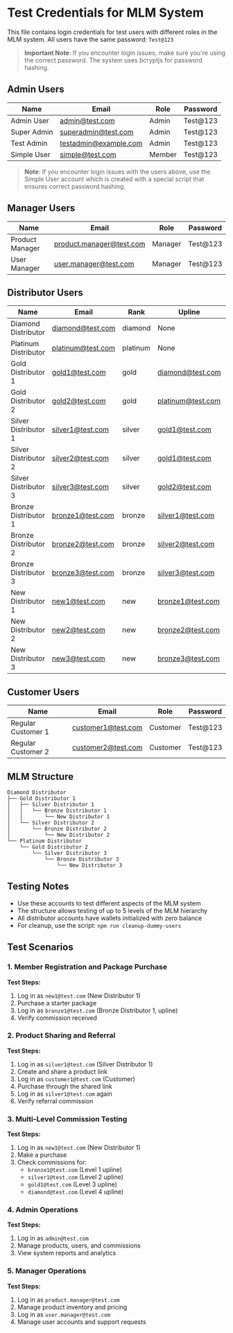 # Test Credentials for MLM System

This file contains login credentials for test users with different roles in the MLM system.
All users have the same password: `Test@123`

> **Important Note**: If you encounter login issues, make sure you're using the correct password. The system uses bcryptjs for password hashing.

## Admin Users

| Name | Email | Role | Password |
|------|-------|------|----------|
| Admin User | admin@test.com | Admin | Test@123 |
| Super Admin | superadmin@test.com | Admin | Test@123 |
| Test Admin | testadmin@example.com | Admin | Test@123 |
| Simple User | simple@test.com | Member | Test@123 |

> **Note**: If you encounter login issues with the users above, use the Simple User account which is created with a special script that ensures correct password hashing.

## Manager Users

| Name | Email | Role | Password |
|------|-------|------|----------|
| Product Manager | product.manager@test.com | Manager | Test@123 |
| User Manager | user.manager@test.com | Manager | Test@123 |

## Distributor Users

| Name | Email | Rank | Upline | Password |
|------|-------|------|--------|----------|
| Diamond Distributor | diamond@test.com | diamond | None | Test@123 |
| Platinum Distributor | platinum@test.com | platinum | None | Test@123 |
| Gold Distributor 1 | gold1@test.com | gold | diamond@test.com | Test@123 |
| Gold Distributor 2 | gold2@test.com | gold | platinum@test.com | Test@123 |
| Silver Distributor 1 | silver1@test.com | silver | gold1@test.com | Test@123 |
| Silver Distributor 2 | silver2@test.com | silver | gold1@test.com | Test@123 |
| Silver Distributor 3 | silver3@test.com | silver | gold2@test.com | Test@123 |
| Bronze Distributor 1 | bronze1@test.com | bronze | silver1@test.com | Test@123 |
| Bronze Distributor 2 | bronze2@test.com | bronze | silver2@test.com | Test@123 |
| Bronze Distributor 3 | bronze3@test.com | bronze | silver3@test.com | Test@123 |
| New Distributor 1 | new1@test.com | new | bronze1@test.com | Test@123 |
| New Distributor 2 | new2@test.com | new | bronze2@test.com | Test@123 |
| New Distributor 3 | new3@test.com | new | bronze3@test.com | Test@123 |

## Customer Users

| Name | Email | Role | Password |
|------|-------|------|----------|
| Regular Customer 1 | customer1@test.com | Customer | Test@123 |
| Regular Customer 2 | customer2@test.com | Customer | Test@123 |

## MLM Structure

```
Diamond Distributor
├── Gold Distributor 1
│   ├── Silver Distributor 1
│   │   └── Bronze Distributor 1
│   │       └── New Distributor 1
│   └── Silver Distributor 2
│       └── Bronze Distributor 2
│           └── New Distributor 2
└── Platinum Distributor
    └── Gold Distributor 2
        └── Silver Distributor 3
            └── Bronze Distributor 3
                └── New Distributor 3
```

## Testing Notes

- Use these accounts to test different aspects of the MLM system
- The structure allows testing of up to 5 levels of the MLM hierarchy
- All distributor accounts have wallets initialized with zero balance
- For cleanup, use the script: `npm run cleanup-dummy-users`

## Test Scenarios

### 1. Member Registration and Package Purchase

**Test Steps:**
1. Log in as `new1@test.com` (New Distributor 1)
2. Purchase a starter package
3. Log in as `bronze1@test.com` (Bronze Distributor 1, upline)
4. Verify commission received

### 2. Product Sharing and Referral

**Test Steps:**
1. Log in as `silver1@test.com` (Silver Distributor 1)
2. Create and share a product link
3. Log in as `customer1@test.com` (Customer)
4. Purchase through the shared link
5. Log in as `silver1@test.com` again
6. Verify referral commission

### 3. Multi-Level Commission Testing

**Test Steps:**
1. Log in as `new1@test.com` (New Distributor 1)
2. Make a purchase
3. Check commissions for:
   - `bronze1@test.com` (Level 1 upline)
   - `silver1@test.com` (Level 2 upline)
   - `gold1@test.com` (Level 3 upline)
   - `diamond@test.com` (Level 4 upline)

### 4. Admin Operations

**Test Steps:**
1. Log in as `admin@test.com`
2. Manage products, users, and commissions
3. View system reports and analytics

### 5. Manager Operations

**Test Steps:**
1. Log in as `product.manager@test.com`
2. Manage product inventory and pricing
3. Log in as `user.manager@test.com`
4. Manage user accounts and support requests
